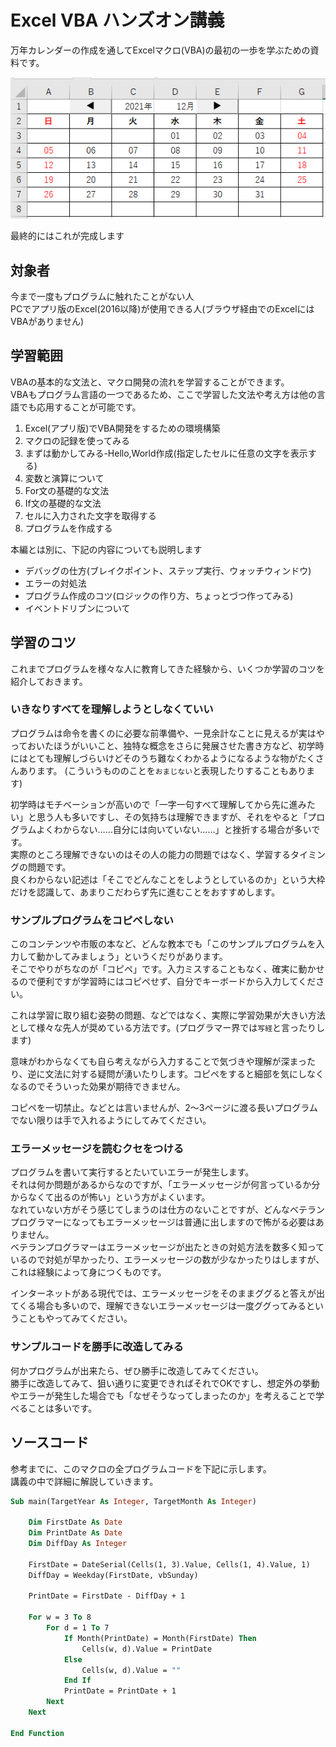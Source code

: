 # Excel VBA ハンズオン講義

万年カレンダーの作成を通してExcelマクロ(VBA)の最初の一歩を学ぶための資料です。

![](images/README/README20211712-103622.png)

最終的にはこれが完成します

## 対象者

今まで一度もプログラムに触れたことがない人  
PCでアプリ版のExcel(2016以降)が使用できる人(ブラウザ経由でのExcelにはVBAがありません)

## 学習範囲

VBAの基本的な文法と、マクロ開発の流れを学習することができます。  
VBAもプログラム言語の一つであるため、ここで学習した文法や考え方は他の言語でも応用することが可能です。

1. Excel(アプリ版)でVBA開発をするための環境構築
2. マクロの記録を使ってみる
3. まずは動かしてみる-Hello,World作成(指定したセルに任意の文字を表示する)
4. 変数と演算について
5. For文の基礎的な文法
6. If文の基礎的な文法
7. セルに入力された文字を取得する
8. プログラムを作成する

本編とは別に、下記の内容についても説明します

- デバッグの仕方(ブレイクポイント、ステップ実行、ウォッチウィンドウ)
- エラーの対処法
- プログラム作成のコツ(ロジックの作り方、ちょっとづつ作ってみる)
- イベントドリブンについて

## 学習のコツ

これまでプログラムを様々な人に教育してきた経験から、いくつか学習のコツを紹介しておきます。 

### いきなりすべてを理解しようとしなくていい

プログラムは命令を書くのに必要な前準備や、一見余計なことに見えるが実はやっておいたほうがいいこと、独特な概念をさらに発展させた書き方など、初学時にはとても理解しづらいけどそのうち難なくわかるようになるような物がたくさんあります。
(こういうもののことを`おまじない`と表現したりすることもあります)

初学時はモチベーションが高いので「一字一句すべて理解してから先に進みたい」と思う人も多いですし、その気持ちは理解できますが、それをやると「プログラムよくわからない……自分には向いていない……」と挫折する場合が多いです。  
実際のところ理解できないのはその人の能力の問題ではなく、学習するタイミングの問題です。  
良くわからない記述は「そこでどんなことをしようとしているのか」という大枠だけを認識して、あまりこだわらず先に進むことをおすすめします。  


### サンプルプログラムをコピペしない

このコンテンツや市販の本など、どんな教本でも「このサンプルプログラムを入力して動かしてみましょう」というくだりがあります。  
そこでやりがちなのが「コピペ」です。入力ミスすることもなく、確実に動かせるので便利ですが学習時にはコピペせず、自分でキーボードから入力してください。

これは学習に取り組む姿勢の問題、などではなく、実際に学習効果が大きい方法として様々な先人が奨めている方法です。(プログラマー界では`写経`と言ったりします)

意味がわからなくても自ら考えながら入力することで気づきや理解が深まったり、逆に文法に対する疑問が湧いたりします。コピペをすると細部を気にしなくなるのでそういった効果が期待できません。

コピペを一切禁止。などとは言いませんが、2～3ページに渡る長いプログラムでない限りは手で入れるようにしてみてください。

### エラーメッセージを読むクセをつける

プログラムを書いて実行するとたいていエラーが発生します。  
それは何か問題があるからなのですが、「エラーメッセージが何言っているか分からなくて出るのが怖い」という方がよくいます。  
なれていない方がそう感じてしまうのは仕方のないことですが、どんなベテランプログラマーになってもエラーメッセージは普通に出しますので怖がる必要はありません。  
ベテランプログラマーはエラーメッセージが出たときの対処方法を数多く知っているので対処が早かったり、エラーメッセージの数が少なかったりはしますが、これは経験によって身につくものです。  

インターネットがある現代では、エラーメッセージをそのままググると答えが出てくる場合も多いので、理解できないエラーメッセージは一度ググってみるということもやってみてください。

### サンプルコードを勝手に改造してみる

何かプログラムが出来たら、ぜひ勝手に改造してみてください。  
勝手に改造してみて、狙い通りに変更できればそれでOKですし、想定外の挙動やエラーが発生した場合でも「なぜそうなってしまったのか」を考えることで学べることは多いです。


## ソースコード

参考までに、このマクロの全プログラムコードを下記に示します。  
講義の中で詳細に解説していきます。

```vb
Sub main(TargetYear As Integer, TargetMonth As Integer)

    Dim FirstDate As Date
    Dim PrintDate As Date
    Dim DiffDay As Integer
    
    FirstDate = DateSerial(Cells(1, 3).Value, Cells(1, 4).Value, 1)
    DiffDay = Weekday(FirstDate, vbSunday)
    
    PrintDate = FirstDate - DiffDay + 1
    
    For w = 3 To 8
        For d = 1 To 7
            If Month(PrintDate) = Month(FirstDate) Then
                Cells(w, d).Value = PrintDate
            Else
                Cells(w, d).Value = ""
            End If
            PrintDate = PrintDate + 1
        Next
    Next

End Function
```
